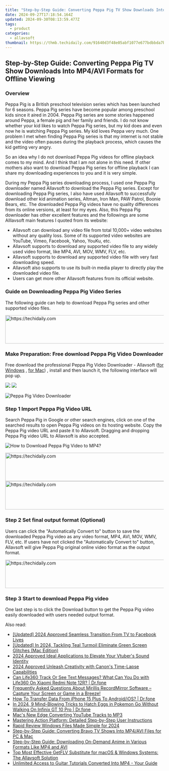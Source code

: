 ```yaml
---
title: "Step-by-Step Guide: Converting Peppa Pig TV Show Downloads Into MP4/AVI Formats for Offline Viewing"
date: 2024-09-27T17:18:54.164Z
updated: 2024-09-30T08:13:59.477Z
tags:
  - product
categories:
  - allavsoft
thumbnail: https://thmb.techidaily.com/91640d3f48e05abf1077e677bdbbda7bdefb1b3ddb9865f38230cf758116e95e.jpg
---
```


## Step-by-Step Guide: Converting Peppa Pig TV Show Downloads Into MP4/AVI Formats for Offline Viewing

### Overview

Peppa Pig is a British preschool television series which has been launched for 6 seasons. Peppa Pig series have become popular among preschool kids since it aired in 2004\. Peppa Pig series are some stories happened around Peppa, a female pig and her family and friends. I do not know whether your kid likes to watch Peppa Pig series, but my kid does and even now he is watching Peppa Pig series. My kid loves Peppa very much. One problem I met when finding Peppa Pig series is that my internet is not stable and the video often pauses during the playback process, which causes the kid getting very angry.

So an idea why I do not download Peppa Pig videos for offline playback comes to my mind. And I think that I am not alone in this need. If other mothers also want to download Peppa Pig series for offline playback I can share my downloading experiences to you and it is very simple.

During my Peppa Pig series downloading process, I used one Peppa Pig downloader named Allavsoft to download the Peppa Pig series. Except for downloading Peppa Pig series, I also have used Allavsoft to successfully download other kid animation series, Altman, Iron Man, PAW Patrol, Boonie Bears, etc. The downloaded Peppa Pig videos have no quality differences from its online versions, at least for my eyes. Also, this Peppa Pig downloader has other excellent features and the followings are some Alllavsoft main features I quoted from its website:

* Allavsoft can download any video file from total 10,000+ video websites without any quality loss. Some of its supported video websites are YouTube, Vimeo, Facebook, Yahoo, YouKu, etc.
* Allavsoft supports to download any supported video file to any widely used video format, like MP4, AVI, MOV, WMV, FLV, etc.
* Allavsoft supports to download any supported video file with very fast downloading speed.
* Allavsoft also supports to use its built-in media player to directly play the downloaded video file.
* Users can get more other Allavsoft features from its official website.

### Guide on Downloading Peppa Pig Video Series

The following guide can help to download Peppa Pig series and other supported video files.

<!-- affiliate ads begin -->
<a href="https://appsumo.8odi.net/c/5597632/2082526/7443" target="_top" id="2082526">
  <img src="//a.impactradius-go.com/display-ad/7443-2082526" border="0" alt="https://techidaily.com" width="728" height="90"/>
</a>
<img height="0" width="0" src="https://appsumo.8odi.net/i/5597632/2082526/7443" style="position:absolute;visibility:hidden;" border="0" />
<!-- affiliate ads end -->

### Make Preparation: Free download Peppa Pig Video Downloader

Free download the professional Peppa Pig Video Downloader - Allavsoft ([for Windows](https://tools.techidaily.com/allavsoft/products/) , [for Mac](https://tools.techidaily.com/allavsoft/products/)) , install and then launch it, the following interface will pop up.

[![](https://www.allavsoft.com/how-to/../images/how-to/free-download-win.jpg)](https://tools.techidaily.com/allavsoft/products/) [![](https://www.allavsoft.com/how-to/../images/how-to/free-download-mac.jpg)](https://tools.techidaily.com/allavsoft/products/)

![Peppa Pig Video Downloader](https://www.allavsoft.com/how-to/../images/allavsoft/screen-shot-600.jpg)

### Step 1 Import Peppa Pig Video URL

Search Peppa Pig in Google or other search engines, click on one of the searched results to open Peppa Pig videos on its hosting website. Copy the Peppa Pig video URL and paste it to Allavsoft. Dragging and dropping Peppa Pig video URL to Allavsoft is also accepted.

![How to Download Peppa Pig Video to MP4?](https://www.allavsoft.com/how-to/../images/how-to/download-rtmp-video/download-rtmp-video.jpg)

<!-- affiliate ads begin -->
<a href="https://aligracehair.sjv.io/c/5597632/1915810/19272" target="_top" id="1915810">
  <img src="//a.impactradius-go.com/display-ad/19272-1915810" border="0" alt="https://techidaily.com" width="728" height="90"/>
</a>
<img height="0" width="0" src="https://aligracehair.sjv.io/i/5597632/1915810/19272" style="position:absolute;visibility:hidden;" border="0" />
<!-- affiliate ads end -->

<!-- affiliate ads begin -->
<a href="https://unicoeye.pxf.io/c/5597632/2134490/18498" target="_top" id="2134490">
  <img src="//a.impactradius-go.com/display-ad/18498-2134490" border="0" alt="https://techidaily.com" width="728" height="90"/>
</a>
<img height="0" width="0" src="https://unicoeye.pxf.io/i/5597632/2134490/18498" style="position:absolute;visibility:hidden;" border="0" />
<!-- affiliate ads end -->

### Step 2 Set final output format (Optional)

Users can click the "Automatically Convert to" button to save the downloaded Peppa Pig video as any video format, MP4, AVI, MOV, WMV, FLV, etc. If users have not clicked the "Automatically Convert to" button, Allavsoft will give Peppa Pig original online video format as the output format.

<!-- affiliate ads begin -->
<a href="https://ursime.pxf.io/c/5597632/2136536/16384" target="_top" id="2136536">
  <img src="//a.impactradius-go.com/display-ad/16384-2136536" border="0" alt="https://techidaily.com" width="728" height="90"/>
</a>
<img height="0" width="0" src="https://ursime.pxf.io/i/5597632/2136536/16384" style="position:absolute;visibility:hidden;" border="0" />
<!-- affiliate ads end -->

### Step 3 Start to download Peppa Pig video

One last step is to click the Download button to get the Peppa Pig video easily downloaded with users needed output format.

<ins class="adsbygoogle"
     style="display:block"
     data-ad-format="autorelaxed"
     data-ad-client="ca-pub-7571918770474297"
     data-ad-slot="1223367746"></ins>

<ins class="adsbygoogle"
     style="display:block"
     data-ad-client="ca-pub-7571918770474297"
     data-ad-slot="8358498916"
     data-ad-format="auto"
     data-full-width-responsive="true"></ins>

<span class="atpl-alsoreadstyle">Also read:</span>
<div><ul>
<li><a href="https://facebook-videos.techidaily.com/updated-2024-approved-seamless-transition-from-tv-to-facebook-lives/"><u>[Updated] 2024 Approved Seamless Transition From TV to Facebook Lives</u></a></li>
<li><a href="https://youtube-docs.techidaily.com/ed-in-2024-tackling-teal-turmoil-eliminate-green-screen-glitches-mac-edition/"><u>[Updated] In 2024, Tackling Teal Turmoil Eliminate Green Screen Glitches (Mac Edition)</u></a></li>
<li><a href="https://some-techniques.techidaily.com/2024-approved-ideal-applications-to-elevate-your-vtubers-sound-identity/"><u>2024 Approved Ideal Applications to Elevate Your Vtuber's Sound Identity</u></a></li>
<li><a href="https://some-approaches.techidaily.com/2024-approved-unleash-creativity-with-canons-time-lapse-capabilities/"><u>2024 Approved Unleash Creativity with Canon's Time-Lapse Capabilities</u></a></li>
<li><a href="https://fake-location.techidaily.com/can-life360-track-or-see-text-messages-what-can-you-do-with-life360-on-xiaomi-redmi-note-12r-drfone-by-drfone-virtual-android/"><u>Can Life360 Track Or See Text Messages? What Can You Do with Life360 On Xiaomi Redmi Note 12R? | Dr.fone</u></a></li>
<li><a href="https://discover-exceptional.techidaily.com/frequently-asked-questions-about-mirillis-recordmirror-software-capture-your-screen-or-game-in-a-breeze/"><u>Frequently Asked Questions About Mirillis RecordMirror Software – Capture Your Screen or Game in a Breeze!</u></a></li>
<li><a href="https://review-topics.techidaily.com/how-to-transfer-data-from-iphone-15-plus-to-androidios-drfone-by-drfone-transfer-data-from-ios-transfer-data-from-ios/"><u>How To Transfer Data From iPhone 15 Plus To Android/iOS? | Dr.fone</u></a></li>
<li><a href="https://android-pokemon-go.techidaily.com/in-2024-9-mind-blowing-tricks-to-hatch-eggs-in-pokemon-go-without-walking-on-infinix-gt-10-pro-drfone-by-drfone-virtual-android/"><u>In 2024, 9 Mind-Blowing Tricks to Hatch Eggs in Pokemon Go Without Walking On Infinix GT 10 Pro | Dr.fone</u></a></li>
<li><a href="https://youtube-lab.techidaily.com/new-edge-converting-youtube-tracks-to-mp3/"><u>Mac's New Edge Converting YouTube Tracks to MP3</u></a></li>
<li><a href="https://discover-exceptional.techidaily.com/mastering-action-platform-detailed-step-by-step-user-instructions/"><u>Mastering Action Platform: Detailed Step-by-Step User Instructions</u></a></li>
<li><a href="https://extra-guidance.techidaily.com/rapid-review-windows-files-made-simple-for-2024/"><u>Rapid Review Windows Files Made Simple for 2024</u></a></li>
<li><a href="https://discover-exceptional.techidaily.com/step-by-step-guide-converting-bravo-tv-shows-into-mp4avi-files-for-pc-and-mac/"><u>Step-by-Step Guide: Converting Bravo TV Shows Into MP4/AVI Files for PC & Mac</u></a></li>
<li><a href="https://discover-exceptional.techidaily.com/step-by-step-guide-downloading-on-demand-anime-in-various-formats-like-mp4-and-avi/"><u>Step-by-Step Guide: Downloading On-Demand Anime in Various Formats Like MP4 and AVI</u></a></li>
<li><a href="https://discover-exceptional.techidaily.com/top-most-effective-getflv-substitute-for-macos-and-windows-systems-the-allavsoft-solution/"><u>Top Most Effective GetFLV Substitute for macOS & Windows Systems: The Allavsoft Solution</u></a></li>
<li><a href="https://discover-exceptional.techidaily.com/unlimited-access-to-guitar-tutorials-converted-into-mp4-your-guide/"><u>Unlimited Access to Guitar Tutorials Converted Into MP4 - Your Guide</u></a></li>
</ul></div>

